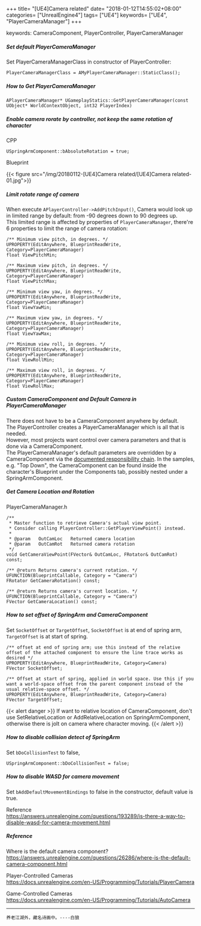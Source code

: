 +++
title= "[UE4]Camera related"
date= "2018-01-12T14:55:02+08:00"
categories= ["UnrealEngine4"]
tags= ["UE4"]
keywords= ["UE4", "PlayerCameraManager"]
+++

keywords: CameraComponent, PlayerController, PlayerCameraManager

##### Set default PlayerCameraManager

Set PlayerCameraManagerClass in constructor of PlayerController:

	PlayerCameraManagerClass = AMyPlayerCameraManager::StaticClass();
	
##### How to Get PlayerCameraManager

	APlayerCameraManager* UGameplayStatics::GetPlayerCameraManager(const UObject* WorldContextObject, int32 PlayerIndex)

##### Enable camera rorate by controller, not keep the same rotation of character

CPP

	USpringArmComponent::bAbsoluteRotation = true;
	
Blueprint

{{< figure src="/img/20180112-[UE4]Camera related/[UE4]Camera related-01.jpg">}}
    
##### Limit rotate range of camera

When execute `APlayerController->AddPitchInput()`, Camera would look up in limited range by default: from -90 degrees down to 90 degrees up.  
This limited range is affected by properties of `PlayerCameraManager`, there're 6 properties to limit the range of camera rotation:

    /** Minimum view pitch, in degrees. */
	UPROPERTY(EditAnywhere, BlueprintReadWrite, Category=PlayerCameraManager)
	float ViewPitchMin;

	/** Maximum view pitch, in degrees. */
	UPROPERTY(EditAnywhere, BlueprintReadWrite, Category=PlayerCameraManager)
	float ViewPitchMax;

	/** Minimum view yaw, in degrees. */
	UPROPERTY(EditAnywhere, BlueprintReadWrite, Category=PlayerCameraManager)
	float ViewYawMin;

	/** Maximum view yaw, in degrees. */
	UPROPERTY(EditAnywhere, BlueprintReadWrite, Category=PlayerCameraManager)
	float ViewYawMax;

	/** Minimum view roll, in degrees. */
	UPROPERTY(EditAnywhere, BlueprintReadWrite, Category=PlayerCameraManager)
	float ViewRollMin;

	/** Maximum view roll, in degrees. */
	UPROPERTY(EditAnywhere, BlueprintReadWrite, Category=PlayerCameraManager)
	float ViewRollMax;

##### Custom CameraComponent and Default Camera in PlayerCameraManager

There does not have to be a CameraComponent anywhere by default.  
The PlayerController creates a PlayerCameraManager which is all that is needed.  
However, most projects want control over camera parameters and that is done via a CameraComponent.  
The PlayerCameraManager's default parameters are overridden by a CameraComponent via the [documented responsibility chain](https://docs.unrealengine.com/latest/INT/Programming/Gameplay/Framework/Camera/index.html). In the samples, e.g. "Top Down", the CameraComponent can be found inside the character's Blueprint under the Components tab, possibly nested under a SpringArmComponent.


##### Get Camera Location and Rotation

PlayerCameraManager.h

	/**
	 * Master function to retrieve Camera's actual view point.
	 * Consider calling PlayerController::GetPlayerViewPoint() instead.
	 *
	 * @param	OutCamLoc	Returned camera location
	 * @param	OutCamRot	Returned camera rotation
	 */
	void GetCameraViewPoint(FVector& OutCamLoc, FRotator& OutCamRot) const;
	
	/** @return Returns camera's current rotation. */
	UFUNCTION(BlueprintCallable, Category = "Camera")
	FRotator GetCameraRotation() const;

	/** @return Returns camera's current location. */
	UFUNCTION(BlueprintCallable, Category = "Camera")
	FVector GetCameraLocation() const;
	
##### How to set offset of SpringArm and CameraComponent

Set `SocketOffset` or `TargetOffset`, `SocketOffset` is at end of spring arm, `TargetOffset` is at start of spring. 

	/** offset at end of spring arm; use this instead of the relative offset of the attached component to ensure the line trace works as desired */
	UPROPERTY(EditAnywhere, BlueprintReadWrite, Category=Camera)
	FVector SocketOffset;

	/** Offset at start of spring, applied in world space. Use this if you want a world-space offset from the parent component instead of the usual relative-space offset. */
	UPROPERTY(EditAnywhere, BlueprintReadWrite, Category=Camera)
	FVector TargetOffset; 
	
{{< alert danger >}}
If want to relative location of CameraComponent, don't use SetRelativeLocation or AddRelativeLocation on SpringArmComponent, otherwise there is jolt on camera where character moving.
{{< /alert >}}
	
	
##### How to disable collision detect of SpringArm

Set `bDoCollisionTest` to false,

	USpringArmComponent::bDoCollisionTest = false;
	
##### How to disable WASD for camera movement

Set `bAddDefaultMovementBindings` to false in the constructor, default value is true.

Reference  
https://answers.unrealengine.com/questions/193289/is-there-a-way-to-disable-wasd-for-camera-movement.html

##### Reference

Where is the default camera component?  
https://answers.unrealengine.com/questions/26286/where-is-the-default-camera-component.html

Player-Controlled Cameras  
https://docs.unrealengine.com/en-US/Programming/Tutorials/PlayerCamera

Game-Controlled Cameras  
https://docs.unrealengine.com/en-US/Programming/Tutorials/AutoCamera

	
***
`养老江湖外，藏名诗画中。----白狼`